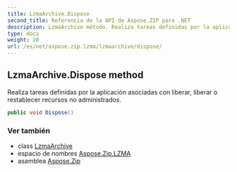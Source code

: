```yaml
---
title: LzmaArchive.Dispose
second_title: Referencia de la API de Aspose.ZIP para .NET
description: LzmaArchive método. Realiza tareas definidas por la aplicación asociadas con liberar liberar o restablecer recursos no administrados.
type: docs
weight: 20
url: /es/net/aspose.zip.lzma/lzmaarchive/dispose/
---
```

## LzmaArchive.Dispose method

Realiza tareas definidas por la aplicación asociadas con liberar, liberar o restablecer recursos no administrados.

```csharp
public void Dispose()
```

### Ver también

* class [LzmaArchive](../)
* espacio de nombres [Aspose.Zip.LZMA](../../lzmaarchive/)
* asamblea [Aspose.Zip](../../../)


